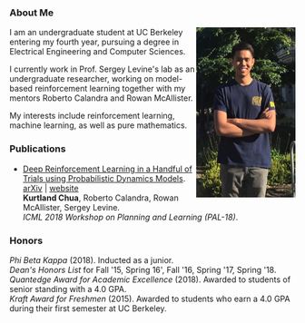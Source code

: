### About Me

<img style="float: right;" width="175" src="images/profile.jpg"/>

I am an undergraduate student at UC Berkeley entering my fourth year, pursuing a degree in Electrical Engineering and Computer Sciences.

I currently work in Prof. Sergey Levine's lab as an undergraduate researcher, working on model-based reinforcement learning together with my mentors Roberto Calandra and Rowan McAllister.

My interests include reinforcement learning, machine learning, as well as pure mathematics.


### Publications

* [Deep Reinforcement Learning in a Handful of Trials using Probabilistic Dynamics Models](https://arxiv.org/abs/1805.12114).  
  [arXiv](https://arxiv.org/abs/1805.12114) | [website](https://sites.google.com/view/drl-in-a-handful-of-trials/home)  
  **Kurtland Chua**, Roberto Calandra, Rowan McAllister, Sergey Levine.  
  *ICML 2018 Workshop on Planning and Learning (PAL-18)*.  

### Honors

*Phi Beta Kappa* (2018). Inducted as a junior.  
*Dean's Honors List* for Fall '15, Spring 16', Fall '16, Spring '17, Spring '18.  
*Quantedge Award for Academic Excellence* (2018). Awarded to students of senior standing with a 4.0 GPA.  
*Kraft Award for Freshmen* (2015). Awarded to students who earn a 4.0 GPA during their first semester at UC Berkeley.
